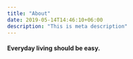 ```yaml
---
title: "About"
date: 2019-05-14T14:46:10+06:00
description: "This is meta description"
---
```


#### Everyday living should be easy.
